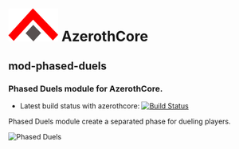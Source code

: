 # ![logo](https://raw.githubusercontent.com/azerothcore/azerothcore.github.io/master/images/logo-github.png) AzerothCore
## mod-phased-duels
### Phased Duels module for AzerothCore.
- Latest build status with azerothcore: [![Build Status](https://github.com/azerothcore/mod-phased-duels/workflows/core-build/badge.svg?branch=master&event=push)](https://github.com/azerothcore/mod-phased-duels)

Phased Duels module create a separated phase for dueling players.

![Phased Duels](https://github.com/conan513/mod-phased-duels/blob/master/phasedduels.gif)